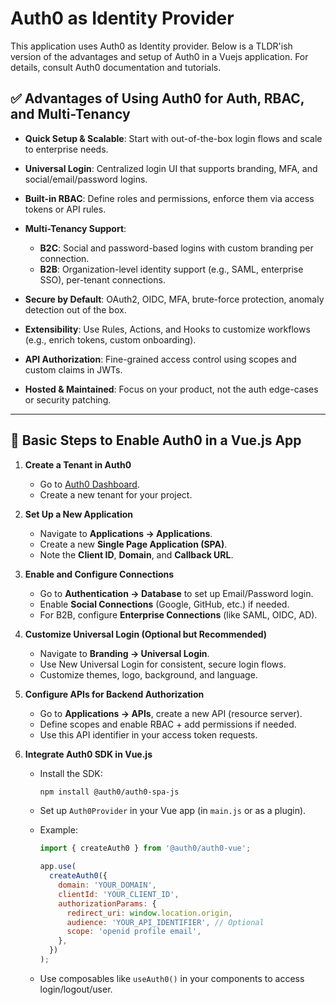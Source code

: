 # Auth0 as Identity Provider
This application uses Auth0 as Identity provider. Below is a TLDR'ish version of the advantages and setup of Auth0 in a Vuejs application. For details, consult Auth0 documentation and tutorials.

## ✅ **Advantages of Using Auth0 for Auth, RBAC, and Multi-Tenancy**

* **Quick Setup & Scalable**: Start with out-of-the-box login flows and scale to enterprise needs.
* **Universal Login**: Centralized login UI that supports branding, MFA, and social/email/password logins.
* **Built-in RBAC**: Define roles and permissions, enforce them via access tokens or API rules.
* **Multi-Tenancy Support**:

  * **B2C**: Social and password-based logins with custom branding per connection.
  * **B2B**: Organization-level identity support (e.g., SAML, enterprise SSO), per-tenant connections.
* **Secure by Default**: OAuth2, OIDC, MFA, brute-force protection, anomaly detection out of the box.
* **Extensibility**: Use Rules, Actions, and Hooks to customize workflows (e.g., enrich tokens, custom onboarding).
* **API Authorization**: Fine-grained access control using scopes and custom claims in JWTs.
* **Hosted & Maintained**: Focus on your product, not the auth edge-cases or security patching.

---

## 🚀 **Basic Steps to Enable Auth0 in a Vue.js App**

1. **Create a Tenant in Auth0**

   * Go to [Auth0 Dashboard](https://manage.auth0.com/).
   * Create a new tenant for your project.

2. **Set Up a New Application**

   * Navigate to **Applications → Applications**.
   * Create a new **Single Page Application (SPA)**.
   * Note the **Client ID**, **Domain**, and **Callback URL**.

3. **Enable and Configure Connections**

   * Go to **Authentication → Database** to set up Email/Password login.
   * Enable **Social Connections** (Google, GitHub, etc.) if needed.
   * For B2B, configure **Enterprise Connections** (like SAML, OIDC, AD).

4. **Customize Universal Login (Optional but Recommended)**

   * Navigate to **Branding → Universal Login**.
   * Use New Universal Login for consistent, secure login flows.
   * Customize themes, logo, background, and language.

5. **Configure APIs for Backend Authorization**

   * Go to **Applications → APIs**, create a new API (resource server).
   * Define scopes and enable RBAC + add permissions if needed.
   * Use this API identifier in your access token requests.

6. **Integrate Auth0 SDK in Vue.js**

   * Install the SDK:

     ```bash
     npm install @auth0/auth0-spa-js
     ```
   * Set up `Auth0Provider` in your Vue app (in `main.js` or as a plugin).
   * Example:

     ```js
     import { createAuth0 } from '@auth0/auth0-vue';

     app.use(
       createAuth0({
         domain: 'YOUR_DOMAIN',
         clientId: 'YOUR_CLIENT_ID',
         authorizationParams: {
           redirect_uri: window.location.origin,
           audience: 'YOUR_API_IDENTIFIER', // Optional
           scope: 'openid profile email',
         },
       })
     );
     ```
   * Use composables like `useAuth0()` in your components to access login/logout/user.

